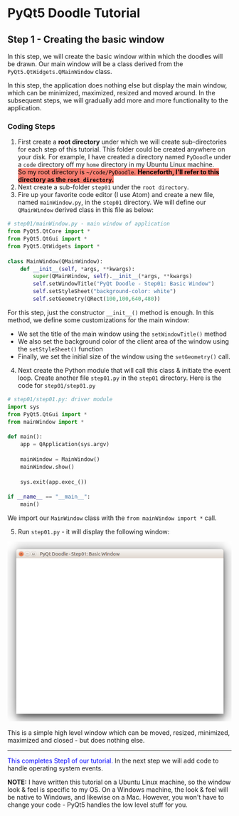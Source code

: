 # PyQt5 Doodle Tutorial

## Step 1 - Creating the basic window
In this step, we will create the basic window within which the doodles will be drawn. Our main window will be a class derived from the `PyQt5.QtWidgets.QMainWindow` class.

In this step, the application does nothing else but display the main window, which can be minimized, maximized, resized and moved around. In the subsequent steps, we will gradually add more and more functionality to the application.

### Coding Steps
1. First create a **root directory** under which we will create sub-directories for each step of this tutorial. This folder could be created anywhere on your disk. For example, I have created a directory named `PyDoodle` under a `code` directory off my `home` directory in my Ubuntu Linux machine.<br/>
<span style="background-color:salmon; color:black">So my root directory is `~/code/PyDoodle`. **Henceforth, I'll refer to this directory as the `root directory`.**</span>
2. Next create a sub-folder `step01` under the `root directory`.
3. Fire up your favorite code editor (I use Atom) and create a new file, named `mainWindow.py`, in the `step01` directory. We will define our `QMainWindow` derived class in this file as below:

```python
# step01/mainWindow.py - main window of application
from PyQt5.QtCore import *
from PyQt5.QtGui import *
from PyQt5.QtWidgets import *

class MainWindow(QMainWindow):
    def __init__(self, *args, **kwargs):
        super(QMainWindow, self).__init__(*args, **kwargs)
        self.setWindowTitle("PyQt Doodle - Step01: Basic Window")
        self.setStyleSheet("background-color: white")
        self.setGeometry(QRect(100,100,640,480))

```

For this step, just the constructor `__init__()` method is enough. In this method, we define some customizations for the main window:
- We set the title of the main window using the `setWindowTitle()` method
- We also set the background color of the client area of the window using the `setStyleSheet()` function
- Finally, we set the initial size of the window using the `setGeometry()` call.

4. Next create the Python module that will call this class & initiate the event loop. Create another file `step01.py` in the `step01` directory. Here is the code for `step01/step01.py`

```python
# step01/step01.py: driver module
import sys
from PyQt5.QtGui import *
from mainWindow import *

def main():
    app = QApplication(sys.argv)

    mainWindow = MainWindow()
    mainWindow.show()

    sys.exit(app.exec_())

if __name__ == "__main__":
    main()
```
We import our `MainWindow` class with the `from mainWindow import *` call.

5. Run `step01.py` - it will display the following window:

![Step01](./images/Step01.png)

This is a simple high level window which can be moved, resized, minimized, maximized and closed - but does nothing else.

<hr/>

<span style="color:blue">This completes Step1 of our tutorial.</span>  In the next step we will add code to handle operating system events.

__NOTE:__ I have written this tutorial on a Ubuntu Linux machine, so the window look & feel is specific to my OS. On a Windows machine, the look & feel will be native to Windows, and likewise on a Mac. However, you won't have to change your code - PyQt5 handles the low level stuff for you.
